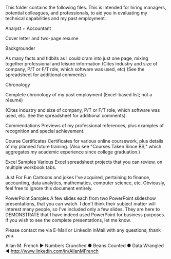 This folder contains the following files.  This is intended for hiring managers, potential colleagues,
and professionals, to aid you in evaluating my technical capabilities and my past employment.

Analyst + Accountant

Cover letter and two-page resume

Backgrounder

As many facts and tidbits as I could cram into just one page, mixing together professional and leisure information
(Cites industry and size of company, P/T or F/T role, which software was used, etc)
(See the spreadsheet for additional comments)

Chronology

Complete chronology of my past employment (Excel-based list; not a résumé)

(Cites industry and size of company, P/T or F/T role, which software was used, etc.  See the spreadsheet for additional comments)

Commendations
Previews of my professional references, plus examples of recognition and special achievement.

Course Certificates
Certificates for various online coursework, plus details of my planned future training.
(Also see "Courses Taken Since BS," which aggregates my academic experience since college graduation.)

Excel Samples
Various Excel spreadsheet projects that you can review, on multiple workbook tabs.

Just For Fun
Cartoons and jokes I've acquired, pertaining to finance, accounting, data analytics, mathematics, computer science, etc.  Obviously, feel free to ignore this document entirely.

PowerPoint Samples
A few slides each from two PowerPoint slideshow presentations, that you can watch.
I don't think their subject matter will interest many people, so I've included only a few slides.  They are here to DEMONSTRATE that I have indeed used PowerPoint for business purposes.  If you wish to see the complete presentations, let me know.



Please contact me via E-Mail or LinkedIn inMail with any questions; thank you.

Allan M. French
▶  Numbers Crunched  ●  Beans Counted  ●  Data Wrangled  ◀
<http://www.linkedin.com/in/AllanMFrench>
